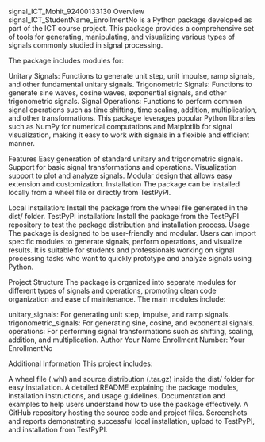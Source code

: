 signal_ICT_Mohit_92400133130
Overview
signal_ICT_StudentName_EnrollmentNo is a Python package developed as part of the ICT course project. This package provides a comprehensive set of tools for generating, manipulating, and visualizing various types of signals commonly studied in signal processing.

The package includes modules for:

Unitary Signals: Functions to generate unit step, unit impulse, ramp signals, and other fundamental unitary signals.
Trigonometric Signals: Functions to generate sine waves, cosine waves, exponential signals, and other trigonometric signals.
Signal Operations: Functions to perform common signal operations such as time shifting, time scaling, addition, multiplication, and other transformations.
This package leverages popular Python libraries such as NumPy for numerical computations and Matplotlib for signal visualization, making it easy to work with signals in a flexible and efficient manner.

Features
Easy generation of standard unitary and trigonometric signals.
Support for basic signal transformations and operations.
Visualization support to plot and analyze signals.
Modular design that allows easy extension and customization.
Installation
The package can be installed locally from a wheel file or directly from TestPyPI.

Local installation: Install the package from the wheel file generated in the dist/ folder.
TestPyPI installation: Install the package from the TestPyPI repository to test the package distribution and installation process.
Usage
The package is designed to be user-friendly and modular. Users can import specific modules to generate signals, perform operations, and visualize results. It is suitable for students and professionals working on signal processing tasks who want to quickly prototype and analyze signals using Python.

Project Structure
The package is organized into separate modules for different types of signals and operations, promoting clean code organization and ease of maintenance. The main modules include:

unitary_signals: For generating unit step, impulse, and ramp signals.
trigonometric_signals: For generating sine, cosine, and exponential signals.
operations: For performing signal transformations such as shifting, scaling, addition, and multiplication.
Author
Your Name
Enrollment Number: Your EnrollmentNo

Additional Information
This project includes:

A wheel file (.whl) and source distribution (.tar.gz) inside the dist/ folder for easy installation.
A detailed README explaining the package modules, installation instructions, and usage guidelines.
Documentation and examples to help users understand how to use the package effectively.
A GitHub repository hosting the source code and project files.
Screenshots and reports demonstrating successful local installation, upload to TestPyPI, and installation from TestPyPI.
